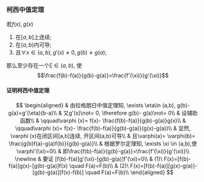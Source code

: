 ### 柯西中值定理

若$f(x),g(x)$

1. 在$[a,b]$上连续;
2. 在$(a,b)$内可导;
3. 且$\forall x \in (a,b), g'(x)\not=0, g(b)\not =g(a)$;

那么至少存在一个$\xi\in (a, b)$, 使
$$\frac{f(b)-f(a)}{g(b)-g(a)}=\frac{f'(\xi)}{g'(\xi)}$$

#### 证明柯西中值定理

$$
\begin{aligned}
	& 由拉格朗日中值定理知, \exists \eta\in (a,b), g(b)-g(a)=g'(\eta)(b-a)\\
	& 又g'(x)\not= 0, \therefore g(b)- g(a)\not= 0\\
	& 设辅助函数\\
	& \qquad\varphi (x)= f(x)- \frac{f(b)-f(a)}{g(b)-g(a)}g(x)\\
	& \qquad\varphi (x)= f(x)- \frac{f(b)-f(a)}{g(b)-g(a)}(g(x)-g(a))\\
	& 显然, \varphi (x)在闭区间[a,b]连续, 开区间(a,b)可导\\
	& 且\varphi(a)= \varphi(b)= \frac{g(b)f(a)-g(a)f(b)}{g(b)-g(a)}\\
	& 根据罗尔定理知, \exists \xi \in (a,b),使\varphi'(\xi)=0\\
	& 即\frac{f(b)-f(a)}{g(b)-g(a)}=\frac{f'(\xi)}{g'(\xi)}\\
	\newline
	& 要证 [f(b)-f(a)]g'(\xi)-[g(b)-g(a)]f'(\xi)=0\\
	& (1)\ F(x)=[f(b)-f(a)]g(x)-[g(b)-g(a)]f(x) \quad F(a)=F(b)\\
	& (2)\ F(x)=[f(b)-f(a)][g(x)-g(a)]-[g(b)-g(a)][f(x)-f(b)] \quad F(a)=F(b)\\
\end{aligned}
$$
